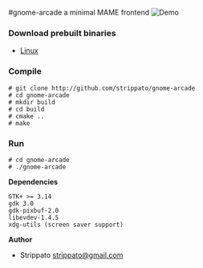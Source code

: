 #gnome-arcade
a minimal MAME frontend
![Demo](https://raw.githubusercontent.com/strippato/gnome-arcade/master/gnomearcade.gif)

### Download prebuilt binaries
- [Linux](http://software.opensuse.org/download.html?project=home%3Agallochri%3AStrippato&package=gnome-arcade)

### Compile
```
# git clone http://github.com/strippato/gnome-arcade
# cd gnome-arcade
# mkdir build
# cd build
# cmake ..
# make
```
### Run
```
# cd gnome-arcade
# ./gnome-arcade
```

**Dependencies**
```
GTK+ >= 3.14
gdk 3.0
gdk-pixbuf-2.0
libevdev-1.4.5
xdg-utils (screen saver support)
```

**Author**
 * Strippato <strippato@gmail.com>
 
